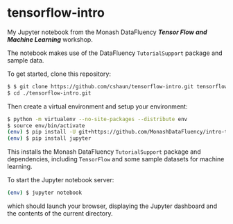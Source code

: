 # tensorflow-intro

My Jupyter notebook from the Monash DataFluency **_Tensor Flow and Machine Learning_** workshop.

The notebook makes use of the DataFluency `TutorialSupport` package and sample data.

To get started, clone this repository:

```bash
$ $ git clone https://github.com/cshaun/tensorflow-intro.git tensorflow-intro.git
$ cd ./tensorflow-intro.git
```

Then create a virtual environment and setup your environment:

```bash
$ python -m virtualenv --no-site-packages --distribute env
$ source env/bin/activate
(env) $ pip install -U git+https://github.com/MonashDataFluency/intro-to-tensorflow.git
(env) $ pip install jupyter
```

This installs the Monash DataFluency `TutorialSupport` package and dependencies, including `TensorFlow` and some sample datasets for machine learning.

To start the Jupyter notebook server:

```bash
(env) $ jupyter notebook
```
which should launch your browser, displaying the Jupyter dashboard and the contents of the current directory.
